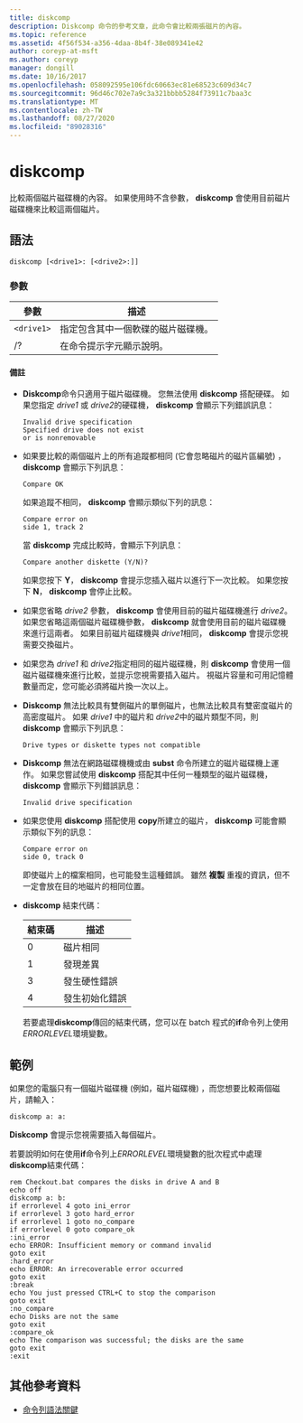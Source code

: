 ```yaml
---
title: diskcomp
description: Diskcomp 命令的參考文章，此命令會比較兩張磁片的內容。
ms.topic: reference
ms.assetid: 4f56f534-a356-4daa-8b4f-38e089341e42
author: coreyp-at-msft
ms.author: coreyp
manager: dongill
ms.date: 10/16/2017
ms.openlocfilehash: 058092595e106fdc60663ec81e68523c609d34c7
ms.sourcegitcommit: 96d46c702e7a9c3a321bbbb5284f73911c7baa3c
ms.translationtype: MT
ms.contentlocale: zh-TW
ms.lasthandoff: 08/27/2020
ms.locfileid: "89028316"
---
```

# <a name="diskcomp"></a>diskcomp

比較兩個磁片磁碟機的內容。 如果使用時不含參數， **diskcomp** 會使用目前磁片磁碟機來比較這兩個磁片。

## <a name="syntax"></a>語法

```
diskcomp [<drive1>: [<drive2>:]]
```

### <a name="parameters"></a>參數

| 參數 | 描述 |
| --------- | ----------- |
| `<drive1>` | 指定包含其中一個軟碟的磁片磁碟機。 |
| /? | 在命令提示字元顯示說明。 |

#### <a name="remarks"></a>備註

- **Diskcomp**命令只適用于磁片磁碟機。 您無法使用 **diskcomp** 搭配硬碟。 如果您指定 *drive1* 或 *drive2*的硬碟機， **diskcomp** 會顯示下列錯誤訊息：

  ```
  Invalid drive specification
  Specified drive does not exist
  or is nonremovable
  ```

- 如果要比較的兩個磁片上的所有追蹤都相同 (它會忽略磁片的磁片區編號) ， **diskcomp** 會顯示下列訊息：

  ```
  Compare OK
  ```

  如果追蹤不相同， **diskcomp** 會顯示類似下列的訊息：

  ```
  Compare error on
  side 1, track 2
  ```

  當 **diskcomp** 完成比較時，會顯示下列訊息：

  ```
  Compare another diskette (Y/N)?
  ```

  如果您按下 **Y**， **diskcomp** 會提示您插入磁片以進行下一次比較。 如果您按下 **N**， **diskcomp** 會停止比較。

- 如果您省略 *drive2* 參數， **diskcomp** 會使用目前的磁片磁碟機進行 *drive2*。 如果您省略這兩個磁片磁碟機參數， **diskcomp** 就會使用目前的磁片磁碟機來進行這兩者。 如果目前磁片磁碟機與 *drive1*相同， **diskcomp** 會提示您視需要交換磁片。

- 如果您為 *drive1* 和 *drive2*指定相同的磁片磁碟機，則 **diskcomp** 會使用一個磁片磁碟機來進行比較，並提示您視需要插入磁片。 視磁片容量和可用記憶體數量而定，您可能必須將磁片換一次以上。

- **Diskcomp** 無法比較具有雙側磁片的單側磁片，也無法比較具有雙密度磁片的高密度磁片。 如果 *drive1* 中的磁片和 *drive2*中的磁片類型不同，則 **diskcomp** 會顯示下列訊息：

  ```
  Drive types or diskette types not compatible
  ```

- **Diskcomp** 無法在網路磁碟機機或由 **subst** 命令所建立的磁片磁碟機上運作。 如果您嘗試使用 **diskcomp** 搭配其中任何一種類型的磁片磁碟機， **diskcomp** 會顯示下列錯誤訊息：

  ```
  Invalid drive specification
  ```

- 如果您使用 **diskcomp** 搭配使用 **copy**所建立的磁片， **diskcomp** 可能會顯示類似下列的訊息：

  ```
  Compare error on
  side 0, track 0
  ```

  即使磁片上的檔案相同，也可能發生這種錯誤。 雖然 **複製** 重複的資訊，但不一定會放在目的地磁片的相同位置。

- **diskcomp** 結束代碼：

  | 結束碼 | 描述 |
  | --------- | ----------- |
  | 0 | 磁片相同 |
  | 1 | 發現差異 |
  | 3 | 發生硬性錯誤 |
  | 4 | 發生初始化錯誤 |

  若要處理**diskcomp**傳回的結束代碼，您可以在 batch 程式的**if**命令列上使用*ERRORLEVEL*環境變數。

## <a name="examples"></a>範例

如果您的電腦只有一個磁片磁碟機 (例如，磁片磁碟機) ，而您想要比較兩個磁片，請輸入：

```
diskcomp a: a:
```

**Diskcomp** 會提示您視需要插入每個磁片。

若要說明如何在使用**if**命令列上*ERRORLEVEL*環境變數的批次程式中處理**diskcomp**結束代碼：

```
rem Checkout.bat compares the disks in drive A and B
echo off
diskcomp a: b:
if errorlevel 4 goto ini_error
if errorlevel 3 goto hard_error
if errorlevel 1 goto no_compare
if errorlevel 0 goto compare_ok
:ini_error
echo ERROR: Insufficient memory or command invalid
goto exit
:hard_error
echo ERROR: An irrecoverable error occurred
goto exit
:break
echo You just pressed CTRL+C to stop the comparison
goto exit
:no_compare
echo Disks are not the same
goto exit
:compare_ok
echo The comparison was successful; the disks are the same
goto exit
:exit
```

## <a name="additional-references"></a>其他參考資料

- [命令列語法關鍵](command-line-syntax-key.md)
